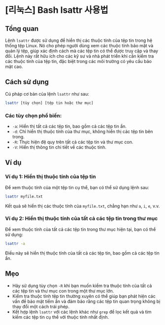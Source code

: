 # [리눅스] Bash lsattr 사용법

## Tổng quan
Lệnh `lsattr` được sử dụng để hiển thị các thuộc tính của tệp tin trong hệ thống tệp Linux. Nó cho phép người dùng xem các thuộc tính bảo mật và quản lý tệp, giúp xác định cách mà các tệp tin có thể được truy cập và thay đổi. Lệnh này rất hữu ích cho các kỹ sư và nhà phát triển khi cần kiểm tra các thuộc tính của tệp tin, đặc biệt trong các môi trường có yêu cầu bảo mật cao.

## Cách sử dụng
Cú pháp cơ bản của lệnh `lsattr` như sau:

```bash
lsattr [tùy chọn] [tệp tin hoặc thư mục]
```

### Các tùy chọn phổ biến:
- `-a`: Hiển thị tất cả các tệp tin, bao gồm cả các tệp tin ẩn.
- `-d`: Chỉ hiển thị thuộc tính của thư mục, không hiển thị các tệp tin bên trong.
- `-R`: Thực hiện đệ quy trên tất cả các tệp tin và thư mục con.
- `-V`: Hiển thị thông tin chi tiết về các thuộc tính.

## Ví dụ
### Ví dụ 1: Hiển thị thuộc tính của tệp tin
Để xem thuộc tính của một tệp tin cụ thể, bạn có thể sử dụng lệnh sau:

```bash
lsattr myfile.txt
```

Kết quả sẽ hiển thị các thuộc tính của `myfile.txt`, chẳng hạn như `a`, `i`, `e`, v.v.

### Ví dụ 2: Hiển thị thuộc tính của tất cả các tệp tin trong thư mục
Để xem thuộc tính của tất cả các tệp tin trong thư mục hiện tại, bạn có thể sử dụng:

```bash
lsattr -a
```

Điều này sẽ hiển thị thuộc tính của tất cả các tệp tin, bao gồm cả các tệp tin ẩn.

## Mẹo
- Hãy sử dụng tùy chọn `-R` khi bạn muốn kiểm tra thuộc tính của tất cả các tệp tin và thư mục con trong một thư mục lớn.
- Kiểm tra thuộc tính tệp tin thường xuyên có thể giúp bạn phát hiện các vấn đề bảo mật tiềm ẩn và đảm bảo rằng các tệp tin quan trọng không bị thay đổi một cách trái phép.
- Kết hợp lệnh `lsattr` với các lệnh khác như `grep` để lọc kết quả và tìm kiếm các tệp tin cụ thể với thuộc tính nhất định.